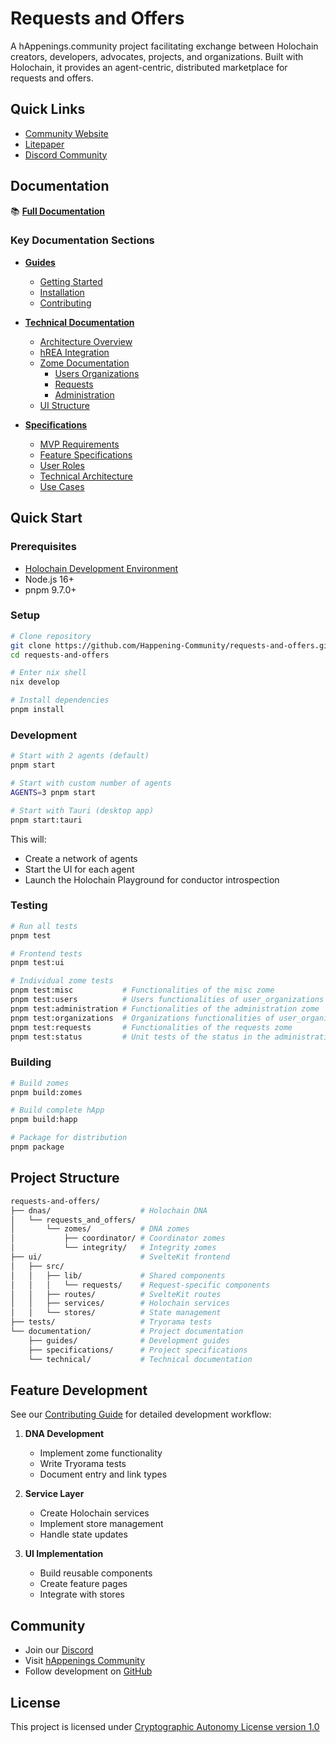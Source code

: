 # Requests and Offers

A hAppenings.community project facilitating exchange between Holochain creators, developers, advocates, projects, and organizations.
Built with Holochain, it provides an agent-centric, distributed marketplace for requests and offers.

## Quick Links

- [Community Website](https://happenings.community/)
- [Litepaper](https://happenings-community.gitbook.io/)
- [Discord Community](https://discord.gg/happening)

## Documentation

📚 **[Full Documentation](documentation/README.md)**

### Key Documentation Sections

- **[Guides](documentation/guides/README.md)**
  - [Getting Started](documentation/guides/getting-started.md)
  - [Installation](documentation/guides/installation.md)
  - [Contributing](documentation/guides/contributing.md)

- **[Technical Documentation](documentation/technical/README.md)**
  - [Architecture Overview](documentation/technical/README.md)
  - [hREA Integration](documentation/technical/architecture/hrea-integration.md)
  - [Zome Documentation](documentation/technical/zomes/README.md)
    - [Users Organizations](documentation/technical/zomes/users_organizations.md)
    - [Requests](documentation/technical/zomes/requests.md)
    - [Administration](documentation/technical/zomes/administration.md)
  - [UI Structure](documentation/technical/ui-structure.md)

- **[Specifications](documentation/specifications/README.md)**
  - [MVP Requirements](documentation/specifications/mvp.md)
  - [Feature Specifications](documentation/specifications/features.md)
  - [User Roles](documentation/specifications/roles.md)
  - [Technical Architecture](documentation/specifications/technical.md)
  - [Use Cases](documentation/specifications/use-cases.md)

## Quick Start

### Prerequisites

- [Holochain Development Environment](https://developer.holochain.org/docs/install/)
- Node.js 16+
- pnpm 9.7.0+

### Setup

```bash
# Clone repository
git clone https://github.com/Happening-Community/requests-and-offers.git
cd requests-and-offers

# Enter nix shell
nix develop

# Install dependencies
pnpm install
```

### Development

```bash
# Start with 2 agents (default)
pnpm start

# Start with custom number of agents
AGENTS=3 pnpm start

# Start with Tauri (desktop app)
pnpm start:tauri
```

This will:

- Create a network of agents
- Start the UI for each agent
- Launch the Holochain Playground for conductor introspection

### Testing

```bash
# Run all tests
pnpm test

# Frontend tests
pnpm test:ui

# Individual zome tests
pnpm test:misc           # Functionalities of the misc zome
pnpm test:users          # Users functionalities of user_organizations zome
pnpm test:administration # Functionalities of the administration zome
pnpm test:organizations  # Organizations functionalities of user_organizations zome
pnpm test:requests       # Functionalities of the requests zome
pnpm test:status         # Unit tests of the status in the administration zome
```

### Building

```bash
# Build zomes
pnpm build:zomes

# Build complete hApp
pnpm build:happ

# Package for distribution
pnpm package
```

## Project Structure

``` bash
requests-and-offers/
├── dnas/                    # Holochain DNA
│   └── requests_and_offers/
│       └── zomes/           # DNA zomes
│           ├── coordinator/ # Coordinator zomes
│           └── integrity/   # Integrity zomes
├── ui/                      # SvelteKit frontend
│   ├── src/
│   │   ├── lib/             # Shared components
│   │   │   └── requests/    # Request-specific components
│   │   ├── routes/          # SvelteKit routes
│   │   ├── services/        # Holochain services
│   │   └── stores/          # State management
├── tests/                   # Tryorama tests
└── documentation/           # Project documentation
    ├── guides/              # Development guides
    ├── specifications/      # Project specifications
    └── technical/           # Technical documentation
```

## Feature Development

See our [Contributing Guide](documentation/guides/contributing.md) for detailed development workflow:

1. **DNA Development**
   - Implement zome functionality
   - Write Tryorama tests
   - Document entry and link types

2. **Service Layer**
   - Create Holochain services
   - Implement store management
   - Handle state updates

3. **UI Implementation**
   - Build reusable components
   - Create feature pages
   - Integrate with stores

## Community

- Join our [Discord](https://discord.gg/happening)
- Visit [hAppenings Community](https://happenings.community/)
- Follow development on [GitHub](https://github.com/Happening-Community/requests-and-offers)

## License

This project is licensed under [Cryptographic Autonomy License version 1.0](LICENSE.md)

